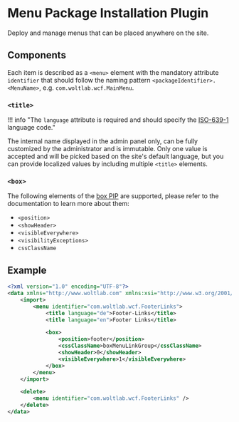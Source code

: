 # Menu Package Installation Plugin

Deploy and manage menus that can be placed anywhere on the site.

## Components

Each item is described as a `<menu>` element with the mandatory attribute `identifier` that should follow the naming pattern `<packageIdentifier>.<MenuName>`, e.g. `com.woltlab.wcf.MainMenu`.

### `<title>`

!!! info "The `language` attribute is required and should specify the [ISO-639-1](https://en.wikipedia.org/wiki/ISO_639-1) language code."

The internal name displayed in the admin panel only, can be fully customized by the administrator and is immutable. Only one value is accepted and will be picked based on the site's default language, but you can provide localized values by including multiple `<title>` elements.

### `<box>`

The following elements of the [box PIP](box.md) are supported, please refer to the documentation to learn more about them:

* `<position>`
* `<showHeader>`
* `<visibleEverywhere>`
* `<visibilityExceptions>`
* `cssClassName`

## Example

```xml
<?xml version="1.0" encoding="UTF-8"?>
<data xmlns="http://www.woltlab.com" xmlns:xsi="http://www.w3.org/2001/XMLSchema-instance" xsi:schemaLocation="http://www.woltlab.com http://www.woltlab.com/XSD/2019/menu.xsd">
    <import>
        <menu identifier="com.woltlab.wcf.FooterLinks">
            <title language="de">Footer-Links</title>
            <title language="en">Footer Links</title>

            <box>
                <position>footer</position>
                <cssClassName>boxMenuLinkGroup</cssClassName>
                <showHeader>0</showHeader>
                <visibleEverywhere>1</visibleEverywhere>
            </box>
        </menu>
    </import>

    <delete>
        <menu identifier="com.woltlab.wcf.FooterLinks" />
    </delete>
</data>
```
